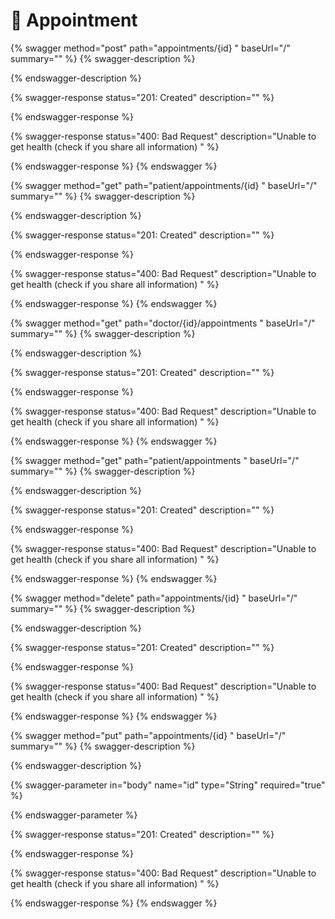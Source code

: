 # 🏥 Appointment

{% swagger method="post" path="appointments/{id} " baseUrl="/" summary="" %}
{% swagger-description %}

{% endswagger-description %}

{% swagger-response status="201: Created" description="" %}

{% endswagger-response %}

{% swagger-response status="400: Bad Request" description="Unable to get health (check if you share all information) " %}

{% endswagger-response %}
{% endswagger %}

{% swagger method="get" path="patient/appointments/{id} " baseUrl="/" summary="" %}
{% swagger-description %}

{% endswagger-description %}

{% swagger-response status="201: Created" description="" %}

{% endswagger-response %}

{% swagger-response status="400: Bad Request" description="Unable to get health (check if you share all information) " %}

{% endswagger-response %}
{% endswagger %}

{% swagger method="get" path="doctor/{id}/appointments " baseUrl="/" summary="" %}
{% swagger-description %}

{% endswagger-description %}

{% swagger-response status="201: Created" description="" %}

{% endswagger-response %}

{% swagger-response status="400: Bad Request" description="Unable to get health (check if you share all information) " %}

{% endswagger-response %}
{% endswagger %}

{% swagger method="get" path="patient/appointments " baseUrl="/" summary="" %}
{% swagger-description %}

{% endswagger-description %}

{% swagger-response status="201: Created" description="" %}

{% endswagger-response %}

{% swagger-response status="400: Bad Request" description="Unable to get health (check if you share all information) " %}

{% endswagger-response %}
{% endswagger %}

{% swagger method="delete" path="appointments/{id} " baseUrl="/" summary="" %}
{% swagger-description %}

{% endswagger-description %}

{% swagger-response status="201: Created" description="" %}

{% endswagger-response %}

{% swagger-response status="400: Bad Request" description="Unable to get health (check if you share all information) " %}

{% endswagger-response %}
{% endswagger %}

{% swagger method="put" path="appointments/{id} " baseUrl="/" summary="" %}
{% swagger-description %}

{% endswagger-description %}

{% swagger-parameter in="body" name="id" type="String" required="true" %}

{% endswagger-parameter %}

{% swagger-response status="201: Created" description="" %}

{% endswagger-response %}

{% swagger-response status="400: Bad Request" description="Unable to get health (check if you share all information) " %}

{% endswagger-response %}
{% endswagger %}
